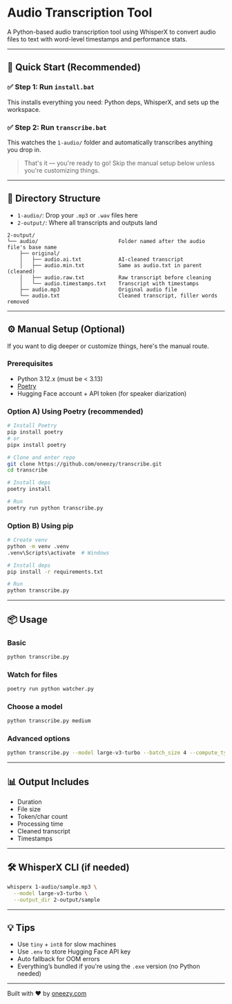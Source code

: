 # Audio Transcription Tool

A Python-based audio transcription tool using WhisperX to convert audio files to text with word-level timestamps and performance stats.

---

## 🚀 Quick Start (Recommended)

### ✅ Step 1: Run `install.bat`
This installs everything you need: Python deps, WhisperX, and sets up the workspace.

### ✅ Step 2: Run `transcribe.bat`
This watches the `1-audio/` folder and automatically transcribes anything you drop in.

> That's it — you're ready to go! Skip the manual setup below unless you're customizing things.

---

## 📁 Directory Structure

- `1-audio/`: Drop your `.mp3` or `.wav` files here
- `2-output/`: Where all transcripts and outputs land

```
2-output/
└── audio/                          Folder named after the audio file's base name
    ├── original/
    │   ├── audio.ai.txt            AI-cleaned transcript
    │   ├── audio.min.txt           Same as audio.txt in parent (cleaned)
    │   ├── audio.raw.txt           Raw transcript before cleaning
    │   └── audio.timestamps.txt    Transcript with timestamps
    ├── audio.mp3                   Original audio file 
    └── audio.txt                   Cleaned transcript, filler words removed
```

---

## ⚙️ Manual Setup (Optional)

If you want to dig deeper or customize things, here's the manual route.

### Prerequisites

- Python 3.12.x (must be < 3.13)
- [Poetry](https://python-poetry.org/)
- Hugging Face account + API token (for speaker diarization)

### Option A) Using Poetry (recommended)

```bash
# Install Poetry
pip install poetry
# or
pipx install poetry

# Clone and enter repo
git clone https://github.com/oneezy/transcribe.git
cd transcribe

# Install deps
poetry install

# Run
poetry run python transcribe.py
````

### Option B) Using pip

```bash
# Create venv
python -m venv .venv
.venv\Scripts\activate  # Windows

# Install deps
pip install -r requirements.txt

# Run
python transcribe.py
```

---

## 📦 Usage

### Basic

```bash
python transcribe.py
```

### Watch for files

```bash
poetry run python watcher.py
```

### Choose a model

```bash
python transcribe.py medium
```

### Advanced options

```bash
python transcribe.py --model large-v3-turbo --batch_size 4 --compute_type int8
```

---

## 📊 Output Includes

* Duration
* File size
* Token/char count
* Processing time
* Cleaned transcript
* Timestamps

---

## 🛠 WhisperX CLI (if needed)

```bash
whisperx 1-audio/sample.mp3 \
  --model large-v3-turbo \
  --output_dir 2-output/sample
```

---

## 💡 Tips

* Use `tiny` + `int8` for slow machines
* Use `.env` to store Hugging Face API key
* Auto fallback for OOM errors
* Everything’s bundled if you're using the `.exe` version (no Python needed)

---

Built with ❤️ by [oneezy.com](https://oneezy.com)